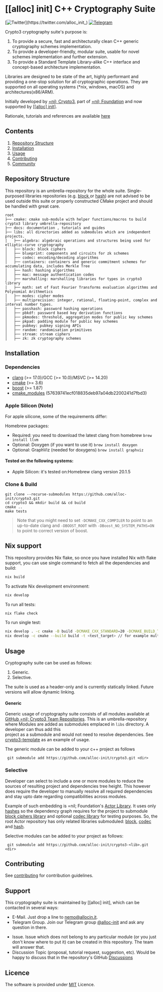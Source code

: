 # [[alloc] init] C++ Cryptography Suite

[![Twitter](https://img.shields.io/twitter/follow/alloc_init_)](https://twitter.com/alloc_init_)
[![Telegram](https://img.shields.io/badge/Telegram-2CA5E0?style=flat-square&logo=telegram&logoColor=dark)](https://t.me/alloc_init)

Crypto3 cryptography suite's purpose is:

1. To provide a secure, fast and architecturally clean C++ generic cryptography schemes implementation.
2. To provide a developer-friendly, modular suite, usable for novel schemes implementation and further
   extension.
3. To provide a Standard Template Library-alike C++ interface and concept-based architecture implementation.

Libraries are designed to be state of the art, highly performant and providing a one-stop solution for
all cryptographic operations. They are supported on all operating systems (*nix, windows, macOS)
and architectures(x86/ARM).

Initially developed by [=nil; Crypto3](https://crypto3.nil.foundation), part
of [=nil; Foundation](https://nil.foundation) and now supported by [[[alloc] init]](https://allocin.it).

Rationale, tutorials and references are available [here](https://docs.allocin.it/crypto3)

## Contents

1. [Repository Structure](#repository-structure)
2. [Installation](#installation)
3. [Usage](#usage)
3. [Contributing](#contributing)
4. [Community](#community)

## Repository Structure

This repository is an umbrella-repository for the whole suite. Single-purposed libraries repositories (e.g. [block
](https://github.com/alloc-init/block) or [hash](https://github.com/alloc-init/hash)) are not advised to be
used outside this suite or properly constructed CMake project and should be handled with great care.

```
root
├── cmake: cmake sub-module with helper functions/macros to build crypto3 library umbrella-repository
├── docs: documentation , tutorials and guides
├── libs: all directories added as submodules which are independent projects.
│   ├── algebra: algebraic operations and structures being used for elliptic-curve cryptography
│   ├── block: block ciphers
│   ├── blueprint: components and circuits for zk schemes
│   ├── codec: encoding/decoding algorithms
│   ├── containers: containers and generic commitment schemes for accumulating data, includes Merkle Tree
│   ├── hash: hashing algorithms
│   ├── mac: message authentication codes
│   ├── marshalling: marshalling libraries for types in crypto3 library
│   ├── math: set of Fast Fourier Transforms evaluation algorithms and Polynomial Arithmetics
│   ├── modes: cipher modes
│   ├── multiprecision: integer, rational, floating-point, complex and interval number types. 
│   ├── passhash: password hashing operations 
│   ├── pbkdf: password based key derivation functions
│   ├── pkmodes: threshold, aggregation modes for public key schemes
│   ├── pkpad: padding module for public key schemes
│   ├── pubkey: pubkey signing APIs
│   ├── random: randomisation primitives 
│   ├── stream: stream ciphers
│   ├── zk: zk cryptography schemes
```

## Installation

### Dependencies

- [clang](https://clang.llvm.org/) (>= 17.0)/GCC (>= 10.0)/MSVC (>= 14.20)
- [cmake](https://cmake.org) (>= 3.6)
- [boost](https://boost.org) (>= 1.87)
- [cmake_modules](https://github.com/BoostCMake/cmake_modules) (57639741ecf018835deb97a04db2200241d7fbd3)

### Apple Silicon (Note)

For apple silicone, some of the requirements differ:

Homebrew packages:
* Required: you need to download the latest clang from homebrew `brew install llvm`
* Optional: Doxygen (if you want to use it) `brew install doxygen`
* Optional: GraphViz (needed for doxygens) `brew install graphviz`

#### Tested on the following systems:
* Apple Silicon: it's tested on:Homebrew clang version 20.1.5

### Clone & Build

```
git clone --recurse-submodules https://github.com/alloc-init/crypto3.git 
cd crypto3 && mkdir build && cd build
cmake ..
make tests
```

> Note that you might need to set `-DCMAKE_CXX_COMPILER` to point to an up-to-date clang and `-DBOOST_ROOT` with  `-DBoost_NO_SYSTEM_PATHS=ON` to point to correct version of boost.

## Nix support

This repository provides Nix flake, so once you have installed Nix with flake support, you can use single command to fetch all the dependencies and build:

```bash
nix build
```

To activate Nix development environment:

```bash
nix develop
```

To run all tests:

```bash
nix flake check
```

To run single test:

```bash
nix develop . -c cmake -B build -DCMAKE_CXX_STANDARD=20 -DCMAKE_BUILD_TYPE=Debug -DBUILD_SHARED_LIBS=FALSE -DCMAKE_ENABLE_TESTS=TRUE -DCMAKE_C_COMPILER=clang -DCMAKE_CXX_COMPILER=clang++ -DCMAKE_BUILD_TYPE=Debug  -DCMAKE_CXX_FLAGS=-ggdb
nix develop -c cmake --build build -t <test_target> // for example multiprecision_modular_adaptor_fixed_test
```

## Usage

Cryptography suite can be used as follows:

1. Generic.
2. Selective.

The suite is used as a header-only and is currently statically linked. Future versions will allow dynamic linking.

#### Generic

Generic usage of cryptography suite consists of all modules available at
[GitHub =nil; Crypto3 Team Repositories](https://github.com/orgs/NilFoundation/teams/nil-crypto3/repositories).
This is an umbrella-repository where Modules
are added as submodules emplaced in `libs` directory. A developer can thus add this  
project as a submodule and would not need to resolve dependencies.
See [crypto3-template](https://github.com/alloc-init/crypto3-template) as an example of usage.

The generic module can be added to your c++ project as follows

``` git submodule add https://github.com/alloc-init/crypto3.git <dir>```

### Selective

Developer can select to include a one or more modules to reduce the sources of resulting project and dependencies tree
height. This however
does require the developer to manually resolve all required dependencies and stay upto date regarding
compatibilities across modules.

Example of such embedding is =nil; Foundation's [Actor Library](https://github.com/alloc-init/actor). It uses only
[hashes](https://github.com/alloc-init/hash) so the dependency graph requires
for the project to submodule [block ciphers library](https://github.com/alloc-init/block) and optional
[codec library](https://github.com/alloc-init/codec) for testing purposes. So,
the root Actor repository has only related libraries submoduled:
[block](https://github.com/alloc-init/mtl/libs/block),
[codec](https://github.com/alloc-init/mtl/libs/codec) and
[hash](https://github.com/alloc-init/mtl/hash).

Selective modules can be added to your project as follows:

``` git submodule add https://github.com/alloc-init/crypto3-<lib>.git <dir>```

## Contributing

See [contributing](./docs/manual/contributing.md) for contribution guidelines.

## Support

This cryptography suite is maintained by [[alloc] init], which can be contacted in several ways:

* E-Mail. Just drop a line to [nemo@allocin.it](mailto:nemo@allocin.it).
* Telegram Group. Join our Telegram group [@alloc-init](https://t.me/alloc-init) and ask any question in there.

[//]: # ( * Discord [channel]&#40;https://discord.gg/KmTAEjbmM3&#41; for discussions.)

* Issue. Issue which does not belong to any particular module (or you just don't know where to put it) can be
  created in this repository. The team will answer that.
* Discussion Topic (proposal, tutorial request, suggestion, etc). Would be happy to discuss that in the repository's
  GitHub [Discussions](https://github.com/alloc-init/crypto3/discussions)

## Licence

The software is provided under [MIT](LICENSE) Licence.

